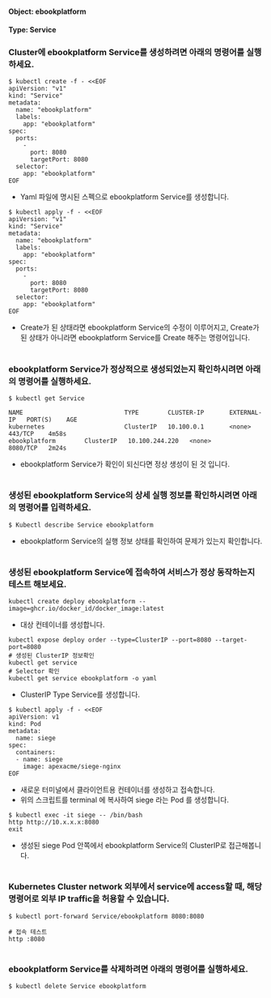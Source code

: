 
#### Object: ebookplatform
#### Type: Service

### Cluster에 ebookplatform Service를 생성하려면 아래의 명령어를 실행하세요.

```
$ kubectl create -f - <<EOF 
apiVersion: "v1"
kind: "Service"
metadata: 
  name: "ebookplatform"
  labels: 
    app: "ebookplatform"
spec: 
  ports: 
    - 
      port: 8080
      targetPort: 8080
  selector: 
    app: "ebookplatform"
EOF
```
- Yaml 파일에 명시된 스펙으로 ebookplatform Service를 생성합니다.  

```
$ kubectl apply -f - <<EOF 
apiVersion: "v1"
kind: "Service"
metadata: 
  name: "ebookplatform"
  labels: 
    app: "ebookplatform"
spec: 
  ports: 
    - 
      port: 8080
      targetPort: 8080
  selector: 
    app: "ebookplatform"
EOF
```
- Create가 된 상태라면 ebookplatform Service의 수정이 이루어지고, Create가 된 상태가 아니라면 ebookplatform Service를 Create 해주는 명령어입니다.
#

### ebookplatform Service가 정상적으로 생성되었는지 확인하시려면 아래의 명령어를 실행하세요.

```
$ kubectl get Service

NAME                            TYPE        CLUSTER-IP       EXTERNAL-IP   PORT(S)    AGE
kubernetes                      ClusterIP   10.100.0.1       <none>        443/TCP    4m58s
ebookplatform        ClusterIP   10.100.244.220   <none>        8080/TCP   2m24s

```
- ebookplatform Service가 확인이 되신다면 정상 생성이 된 것 입니다.
#

### 생성된 ebookplatform Service의 상세 실행 정보를 확인하시려면 아래의 명령어를 입력하세요.

```
$ Kubectl describe Service ebookplatform
```
- ebookplatform Service의 실행 정보 상태를 확인하여 문제가 있는지 확인합니다.
#

### 생성된 ebookplatform Service에 접속하여 서비스가 정상 동작하는지 테스트 해보세요.

```
kubectl create deploy ebookplatform --image=ghcr.io/docker_id/docker_image:latest
```
- 대상 컨테이너를 생성합니다.  

```
kubectl expose deploy order --type=ClusterIP --port=8080 --target-port=8080
# 생성된 ClusterIP 정보확인
kubectl get service 
# Selector 확인
kubectl get service ebookplatform -o yaml
```
- ClusterIP Type Service를 생성합니다.

```
$ kubectl apply -f - <<EOF
apiVersion: v1
kind: Pod
metadata:
  name: siege
spec:
  containers:
  - name: siege
    image: apexacme/siege-nginx
EOF
```
- 새로운 터미널에서 클라이언트용 컨테이너를 생성하고 접속합니다.
- 위의 스크립트를 terminal 에 복사하여 siege 라는 Pod 를 생성합니다.  

```
$ kubectl exec -it siege -- /bin/bash
http http://10.x.x.x:8080
exit
```
- 생성된 siege Pod 안쪽에서 ebookplatform Service의 ClusterIP로 접근해봅니다.
#

### Kubernetes Cluster network 외부에서 service에 access할 때, 해당 명령어로 외부 IP traffic을 허용할 수 있습니다.

```
$ kubectl port-forward Service/ebookplatform 8080:8080

# 접속 테스트
http :8080
```
#

### ebookplatform Service를 삭제하려면 아래의 명령어를 실행하세요.

```
$ kubectl delete Service ebookplatform
```
#


